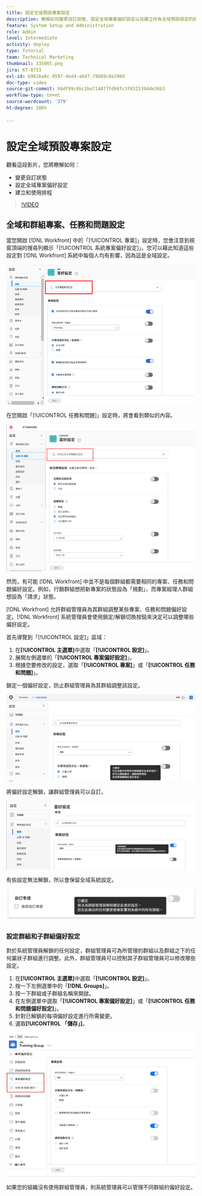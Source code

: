 ```yaml
---
title: 設定全域預設專案設定
description: 瞭解如何變更自訂狀態、設定全域專案偏好設定以及建立作為全域預設設定的排程。
feature: System Setup and Administration
role: Admin
level: Intermediate
activity: deploy
type: Tutorial
team: Technical Marketing
thumbnail: 335065.png
jira: KT-8753
exl-id: b961ba8c-9597-4ed4-a6d7-79689c8e290d
doc-type: video
source-git-commit: bbdf99c6bc1be714077fd94fc3f8325394de36b3
workflow-type: tm+mt
source-wordcount: '379'
ht-degree: 100%

---
```


# 設定全域預設專案設定

<!--
21.4 updates have been made
-->

觀看這段影片，您將瞭解如何：

* 變更自訂狀態
* 設定全域專案偏好設定
* 建立和使用排程

>[!VIDEO](https://video.tv.adobe.com/v/335065/?quality=12&learn=on&enablevpops=1)

## 全域和群組專案、任務和問題設定

當您開啟 [!DNL Workfront] 中的「[!UICONTROL 專案]」設定時，您會注意到視窗頂端的搜尋列顯示「[!UICONTROL 系統專案偏好設定]」。您可以藉此知道這些設定對 [!DNL Workfront] 系統中每個人均有影響，因為這是全域設定。

![[!UICONTROL 專案偏好設定]頁面，位於[!UICONTROL 設定]](assets/admin-fund-system-project-preferences-1.png)

在您開啟「[!UICONTROL 任務和問題]」設定時，將會看到類似的內容。

![[!UICONTROL 任務和問題偏好設定]，位於[!UICONTROL 設定]](assets/admin-fund-task-issue-preferences-2.png)

然而，有可能 [!DNL Workfront] 中並不是每個群組都需要相同的專案、任務和問題偏好設定。例如，行銷群組想把新專案的狀態設為「規劃」，而專案經理人群組想設為「請求」狀態。

[!DNL Workfront] 允許群組管理員為其群組調整某些專案、任務和問題偏好設定。[!DNL Workfront] 系統管理員會使用鎖定/解鎖切換按鈕來決定可以調整哪些偏好設定。

首先導覽到「[!UICONTROL 設定]」區域：

1. 在&#x200B;**[!UICONTROL 主選單]**&#x200B;中選取「**[!UICONTROL 設定]**」。
1. 展開左側選單的「**[!UICONTROL 專案偏好設定]**」。
1. 根據您要修改的設定，選取「**[!UICONTROL 專案]**」或「**[!UICONTROL 任務和問題]**」。

鎖定一個偏好設定，防止群組管理員為其群組調整該設定。

![偏好設定已鎖定的訊息](assets/admin-fund-preferences-locked-3.png)

將偏好設定解鎖，讓群組管理員可以自訂。

![偏好設定已解鎖的訊息](assets/admin-fund-preferences-unlocked-4.png)

有些設定無法解鎖，所以會保留全域系統設定。

![偏好設定已鎖定的訊息](assets/admin-fund-preferences-always-locked-5.png)

### 設定群組和子群組偏好設定

對於系統管理員解鎖的任何設定，群組管理員可為所管理的群組以及群組之下的任何巢狀子群組進行調整。此外，群組管理員可以控制其子群組管理員可以修改哪些設定。

1. 在&#x200B;**[!UICONTROL 主選單]**&#x200B;中選取「**[!UICONTROL 設定]**」。
1. 按一下左側選單中的「**[!DNL Groups]**」。
1. 按一下群組或子群組名稱來開啟。
1. 在左側選單中選取「**[!UICONTROL 專案偏好設定]**」或「**[!UICONTROL 任務和問題偏好設定]**」。
1. 針對已解鎖的每項偏好設定進行所需變更。
1. 選取&#x200B;**[!UICONTROL 「儲存」]**。

![[!UICONTROL 專案狀態]區段，位於[!UICONTROL 群組]頁面](assets/admin-fund-group-preferences.png)

如果您的組織沒有使用群組管理員，則系統管理員可以管理不同群組的偏好設定。

<!--
learn more URLs and guides
Create or edit a group status 
Group administrators 
Configure system-wide project preferences 
Configure project preferences for a group 
Configure task and issue preferences for a group 
Create and modify a group’s schedule 
-->
